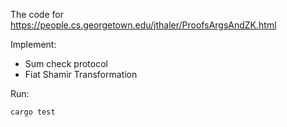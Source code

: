 The code for https://people.cs.georgetown.edu/jthaler/ProofsArgsAndZK.html

Implement:

- Sum check protocol
- Fiat Shamir Transformation

Run:

```
cargo test

```
